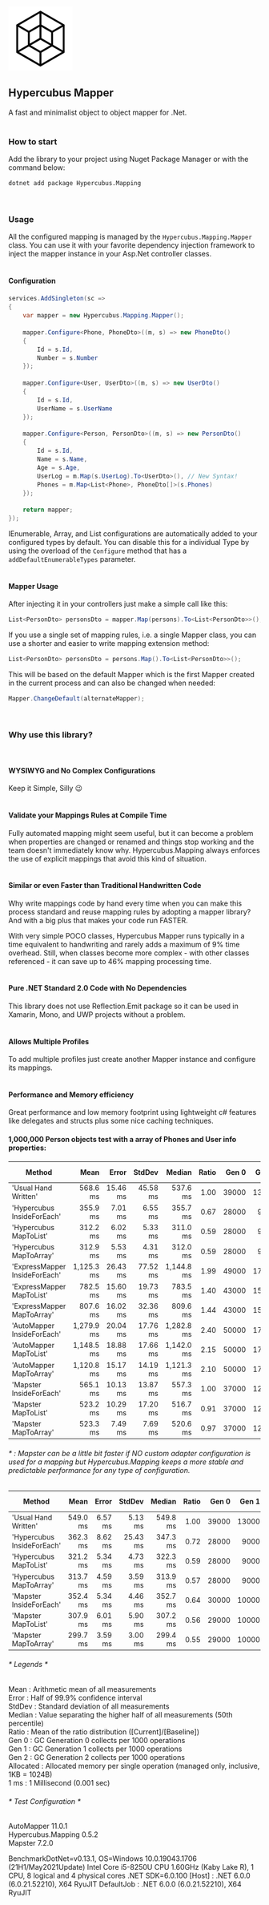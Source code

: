 ![Icon](https://raw.githubusercontent.com/dannotsys/Hypercubus.Mapping/main/.github/images/Hypercubus_icon.png)

## Hypercubus Mapper
A fast and minimalist object to object mapper for .Net.\
&nbsp;

### How to start

Add the library to your project using Nuget Package Manager or with the command below:

```bash
dotnet add package Hypercubus.Mapping
```
&nbsp;

### Usage

All the configured mapping is managed by the `Hypercubus.Mapping.Mapper` class. You can use it with your favorite dependency injection framework to inject the mapper instance in your Asp.Net controller classes.\
&nbsp;

#### Configuration
```csharp
services.AddSingleton(sc =>
{
    var mapper = new Hypercubus.Mapping.Mapper();

    mapper.Configure<Phone, PhoneDto>((m, s) => new PhoneDto()
    {
        Id = s.Id,
        Number = s.Number
    });

    mapper.Configure<User, UserDto>((m, s) => new UserDto()
    {
        Id = s.Id,
        UserName = s.UserName
    });

    mapper.Configure<Person, PersonDto>((m, s) => new PersonDto()
    {
        Id = s.Id,
        Name = s.Name,
        Age = s.Age,
        UserLog = m.Map(s.UserLog).To<UserDto>(), // New Syntax!
        Phones = m.Map<List<Phone>, PhoneDto[]>(s.Phones)
    });

    return mapper;
});
```
IEnumerable, Array, and List configurations are automatically added to your configured types by default. You can disable this for a individual Type by using the overload of the `Configure` method that has a `addDefaultEnumerableTypes` parameter.\
&nbsp;


#### Mapper Usage
After injecting it in your controllers just make a simple call like this:

```csharp
List<PersonDto> personsDto = mapper.Map(persons).To<List<PersonDto>>();
```
If you use a single set of mapping rules, i.e. a single Mapper class, you can use a shorter and easier to write mapping extension method:

```csharp
List<PersonDto> personsDto = persons.Map().To<List<PersonDto>>();
```
This will be based on the default Mapper which is the first Mapper created in the current process and can also be changed when needed:
```csharp
Mapper.ChangeDefault(alternateMapper);
```
&nbsp;

### Why use this library?
&nbsp;

#### WYSIWYG and No Complex Configurations

Keep it Simple, Silly :wink:\
&nbsp;

#### Validate your Mappings Rules at Compile Time

Fully automated mapping might seem useful, but it can become a problem when properties are changed or renamed and things stop working and the team doesn't immediately know why. Hypercubus.Mapping always enforces the use of explicit mappings that avoid this kind of situation.\
&nbsp;

#### Similar or even Faster than Traditional Handwritten Code

Why write mappings code by hand every time when you can make this process standard and reuse mapping rules by adopting a mapper library? And with a big plus that makes your code run FASTER.

With very simple POCO classes, Hypercubus Mapper runs typically in a time equivalent to handwriting and rarely adds a maximum of 9% time overhead. Still, when classes become more complex - with other classes referenced - it can save up to 46% mapping processing time.\
&nbsp;

#### Pure .NET Standard 2.0 Code with No Dependencies

This library does not use Reflection.Emit package so it can be used in Xamarin, Mono, and UWP projects without a problem.\
&nbsp;

#### Allows Multiple Profiles

To add multiple profiles just create another Mapper instance and configure its mappings.\
&nbsp;

#### Performance and Memory efficiency
Great performance and low memory footprint using lightweight c# features like delegates and structs plus some nice caching techniques.

#### 1,000,000 Person objects test with a array of Phones and User info properties:

|                        Method |       Mean |    Error |   StdDev |     Median | Ratio |      Gen 0 |      Gen 1 |     Gen 2 | Allocated |
|------------------------------ |-----------:|---------:|---------:|-----------:|------:|-----------:|-----------:|----------:|----------:|
|          'Usual Hand Written' |   568.6 ms | 15.46 ms | 45.58 ms |   537.6 ms |  1.00 | 39000      | 13000      |         - |    244 MB |
|    'Hypercubus InsideForEach' |   355.9 ms |  7.01 ms |  6.55 ms |   355.7 ms |  0.67 | 28000      |  9000      |         - |    184 MB |
|        'Hypercubus MapToList' |   312.2 ms |  6.02 ms |  5.33 ms |   311.0 ms |  0.59 | 28000      |  9000      |         - |    175 MB |
|       'Hypercubus MapToArray' |   312.9 ms |  5.53 ms |  4.31 ms |   312.0 ms |  0.59 | 28000      |  9000      |         - |    175 MB |
| 'ExpressMapper InsideForEach' | 1,125.3 ms | 26.43 ms | 77.52 ms | 1,144.8 ms |  1.99 | 49000      | 17000      | 1000      |    306 MB |
|     'ExpressMapper MapToList' |   782.5 ms | 15.60 ms | 19.73 ms |   783.5 ms |  1.40 | 43000      | 15000      | 1000      |    275 MB |
|    'ExpressMapper MapToArray' |   807.6 ms | 16.02 ms | 32.36 ms |   809.6 ms |  1.44 | 43000      | 15000      | 1000      |    275 MB |
|    'AutoMapper InsideForEach' | 1,279.9 ms | 20.04 ms | 17.76 ms | 1,282.8 ms |  2.40 | 50000      | 17000      | 1000      |    314 MB |
|        'AutoMapper MapToList' | 1,148.5 ms | 18.88 ms | 17.66 ms | 1,142.0 ms |  2.15 | 50000      | 17000      | 1000      |    314 MB |
|       'AutoMapper MapToArray' | 1,120.8 ms | 15.17 ms | 14.19 ms | 1,121.3 ms |  2.10 | 50000      | 17000      | 1000      |    305 MB |
|       'Mapster InsideForEach' |   565.1 ms | 10.13 ms | 13.87 ms |   557.3 ms |  1.00 | 37000      | 12000      |         - |    237 MB |
|           'Mapster MapToList' |   523.2 ms | 10.29 ms | 17.20 ms |   516.7 ms |  0.91 | 37000      | 12000      |         - |    229 MB |
|          'Mapster MapToArray' |   523.3 ms |  7.49 ms |  7.69 ms |   520.6 ms |  0.97 | 37000      | 12000      |         - |    229 MB |

###### * : Mapster can be a little bit faster if NO custom adapter configuration is used for a mapping but Hypercubus.Mapping keeps a more stable and predictable performance for any type of configuration.

|                     Method |     Mean |   Error |   StdDev |   Median | Ratio |      Gen 0 |      Gen 1 |     Gen 2 | Allocated |
|--------------------------- |---------:|--------:|---------:|---------:|------:|-----------:|-----------:|----------:|----------:|
|       'Usual Hand Written' | 549.0 ms | 6.57 ms |  5.13 ms | 549.8 ms |  1.00 | 39000      | 13000      |         - |    244 MB |
| 'Hypercubus InsideForEach' | 362.3 ms | 8.62 ms | 25.43 ms | 347.3 ms |  0.72 | 28000      |  9000      |         - |    184 MB |
|     'Hypercubus MapToList' | 321.2 ms | 5.34 ms |  4.73 ms | 322.3 ms |  0.59 | 28000      |  9000      |         - |    175 MB |
|    'Hypercubus MapToArray' | 313.7 ms | 4.59 ms |  3.59 ms | 313.9 ms |  0.57 | 28000      |  9000      |         - |    175 MB |
|    'Mapster InsideForEach' | 352.4 ms | 5.34 ms |  4.46 ms | 352.7 ms |  0.64 | 30000      | 10000      | 1000      |    191 MB |
|        'Mapster MapToList' | 307.9 ms | 6.01 ms |  5.90 ms | 307.2 ms |  0.56 | 29000      | 10000      |         - |    183 MB |
|       'Mapster MapToArray' | 299.7 ms | 3.59 ms |  3.00 ms | 299.4 ms |  0.55 | 29000      | 10000      |         - |    183 MB |

###### * Legends *
 Mean      : Arithmetic mean of all measurements\
  Error     : Half of 99.9% confidence interval\
  StdDev    : Standard deviation of all measurements\
  Median    : Value separating the higher half of all measurements (50th percentile)\
  Ratio     : Mean of the ratio distribution ([Current]/[Baseline])\
  Gen 0     : GC Generation 0 collects per 1000 operations\
  Gen 1     : GC Generation 1 collects per 1000 operations\
  Gen 2     : GC Generation 2 collects per 1000 operations\
  Allocated : Allocated memory per single operation (managed only, inclusive, 1KB = 1024B)\
  1 ms      : 1 Millisecond (0.001 sec)

###### * Test Configuration *

AutoMapper 11.0.1\
Hypercubus.Mapping 0.5.2\
Mapster 7.2.0

BenchmarkDotNet=v0.13.1, OS=Windows 10.0.19043.1706 (21H1/May2021Update)
Intel Core i5-8250U CPU 1.60GHz (Kaby Lake R), 1 CPU, 8 logical and 4 physical cores
.NET SDK=6.0.100
  [Host]     : .NET 6.0.0 (6.0.21.52210), X64 RyuJIT
  DefaultJob : .NET 6.0.0 (6.0.21.52210), X64 RyuJIT
